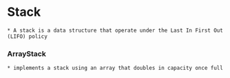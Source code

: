 # Stack
    * A stack is a data structure that operate under the Last In First Out (LIFO) policy

### ArrayStack
    * implements a stack using an array that doubles in capacity once full